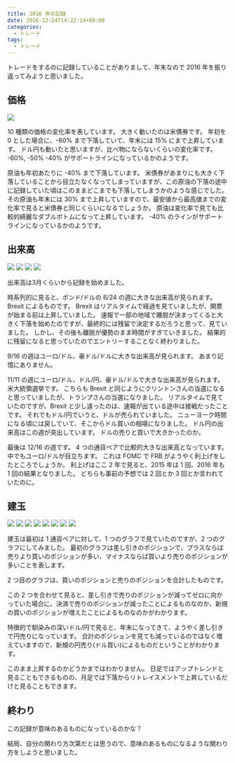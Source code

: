 ```yaml
---
title: 2016 年の記録
date: 2016-12-24T14:22:14+09:00
categories:
  - トレード
tags:
  - トレード
---
```


トレードをするのに記録していることがありまして、年末なので 2016 年を振り返ってみようと思いました。

<!--more-->

## 価格

![](/img/65-11.png)

10 種類の価格の変化率を表しています。
大きく動いたのは米債券です。
年初を 0 とした場合に、-60% まで下落していて、年末には 15% にまで上昇しています。
ドル円も動いたと思いますが、比べ物にならないくらいの変化率です。
-60%, -50% -40% がサポートラインになっているかのようです。

原油も年初あたりに -40% まで下落しています。
米債券があまりにも大きく下落していることから目立たなくなってしまっていますが、この原油の下落の途中に記録していた頃はこのままどこまでも下落してしまうかのような感じでした。
その原油も年末には 30% まで上昇していますので、最安値から最高値までの変化率で見ると米債券と同じくらいになるでしょうか。
原油は変化率で見ても比較的綺麗なダブルボトムになって上昇しています。
-40% のラインがサポートラインになっているかのようです。

## 出来高

![](/img/65-21.png)
![](/img/65-22.png)
![](/img/65-23.png)
![](/img/65-24.png)

出来高は3月くらいから記録を始めました。

時系列的に見ると、ポンド/ドルの 6/24 の週に大きな出来高が見られます。
Brexit によるものです。
Brexit はリアルタイムで経過を見ていましたが、開票が始まる前は上昇していました。
速報で一部の地域で離脱が決まってくると大きく下落を始めたのですが、最終的には残留で決定するだろうと思って、見ていました。
しかし、その後も離脱が優勢のまま時間がすぎていきました。
結果的に残留になると思っていたのでエントリーすることなく終わりました。

9/16 の週はユーロ/ドル、豪ドル/ドルに大きな出来高が見られます。
あまり記憶にありません。

11/11 の週にユーロ/ドル、ドル/円、豪ドル/ドルで大きな出来高が見られます。
米大統領選挙です。
こちらも Brexit と同じようにクリントンさんの当選になると思っていましたが、トランプさんの当選になりました。
リアルタイムで見ていたのですが、Brexit と少し違ったのは、速報が出ている途中は接戦だったことです。
それでもドル/円でいうと、ドルが売られていました。
ニューヨーク時間になる頃には戻していて、そこからドル買いの相場になりました。
ドル円の出来高はこの週が突出しています。
ドルの売りと買いで大きかったのか。

最後は 12/16 の週です。
4 つの通貨ペアで比較的大きな出来高となっています。
中でもユーロ/ドルが目立ちます。
これは FOMC で FRB がようやく利上げをしたところでしょうか。
利上げはここ 2 年で見ると、2015 年は 1 回、2016 年も 1 回の結果となりました。
どちらも事前の予想では 2 回とか 3 回とか言われていたのに。

## 建玉

![](/img/65-31.png)
![](/img/65-32.png)
![](/img/65-33.png)
![](/img/65-34.png)
![](/img/65-35.png)
![](/img/65-36.png)
![](/img/65-37.png)
![](/img/65-38.png)

建玉は最初は 1 通貨ペアに対して、1 つのグラフで見ていたのですが、2 つのグラフにしてみました。
最初のグラフは差し引きのポジションで、プラスならば売りより買いのポジションが多い、マイナスならば買いより売りのポジションが多いことを表します。

2 つ目のグラフは、買いのポジションと売りのポジションを合計したものです。

この 2 つを合わせて見ると、差し引きで売りのポジションが減ってゼロに向かっていた場合に、決済で売りのポジションが減ったことによるものなのか、新規の買いのポジションが増えたことによるものなのかがわかります。

特徴的で馴染みの深いドル/円で見ると、年末になってきて、ようやく差し引きで円売りになっています。
合計のポジションを見ても減っているのではなく増えていますので、新規の円売り(ドル買い)によるものだということがわかります。

このまま上昇するのかどうかまではわかりません。
日足ではアップトレンドと見ることもできるものの、月足では下落からリトレイスメントで上昇しているだけと見ることもできます。

## 終わり

この記録が意味のあるものになっているのかな？

結局、自分の関わり方次第だとは思うので、意味のあるものになるような関わり方をしようと思いました。
